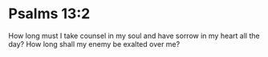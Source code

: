 # Psalms 13:2

How long must I take counsel in my soul and have sorrow in my heart all the day? How long shall my enemy be exalted over me?
